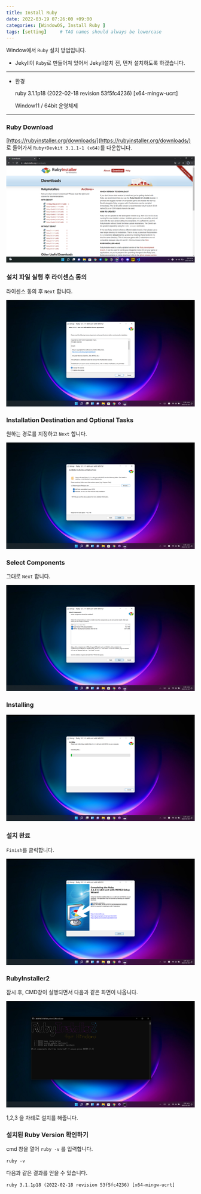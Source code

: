 ```yaml
---
title: Install Ruby
date: 2022-03-19 07:26:00 +09:00 
categories: [WindowOS, Install Ruby ] 
tags: [setting]     # TAG names should always be lowercase
---
```


Window에서 `Ruby` 설치 방법입니다. 

- Jekyll이 `Ruby`로 만들어져 있어서 Jekyll설치 전, 먼저 설치하도록 하겠습니다.

---

- 환경
    
    ruby 3.1.1p18 (2022-02-18 revision 53f5fc4236) [x64-mingw-ucrt]
    
    Window11 / 64bit 운영체제
    

---

### Ruby Download

[https://rubyinstaller.org/downloads/](https://rubyinstaller.org/downloads/) 로 들어가서 `Ruby+Devkit 3.1.1-1 (x64)`를 다운합니다.

![스크린샷(154).png](/assets/2022-03-19-Install-Ruby/1.png)

### 설치 파일 실행 후 라이센스 동의

라이센스 동의 후 `Next` 합니다.

![스크린샷(60).png](/assets/2022-03-19-Install-Ruby/2.png)

### Installation Destination and Optional Tasks

원하는 경로를 지정하고 `Next` 합니다.

![스크린샷(62).png](/assets/2022-03-19-Install-Ruby/3.png)

### Select Components

그대로 `Next` 합니다.

![스크린샷(63).png](/assets/2022-03-19-Install-Ruby/4.png)

### Installing

![스크린샷(64).png](/assets/2022-03-19-Install-Ruby/5.png)

### 설치 완료

`Finish`를 클릭합니다. 

![스크린샷(65).png](/assets/2022-03-19-Install-Ruby/6.png)

### RubyInstaller2

잠시 후, CMD창이 실행되면서 다음과 같은 화면이 나옵니다.

![스크린샷(66).png](/assets/2022-03-19-Install-Ruby/7.png)

1,2,3 을 차례로 설치를 해줍니다.

### 설치된 Ruby Version 확인하기

cmd 창을 열어 `ruby -v` 를 입력합니다. 

```
ruby -v
```

다음과 같은 결과를 얻을 수 있습니다.

```
ruby 3.1.1p18 (2022-02-18 revision 53f5fc4236) [x64-mingw-ucrt]
```